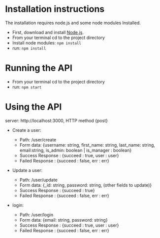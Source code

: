# Installation instructions
The installation requires node.js and some node modules Installed.

* First, download and install [Node.js](https://nodejs.org/en/).
* From your terminal cd to the project directory
* Install node modules: `npm install`
* run: `npm install`

# Running the API
* From your terminal cd to the project directory
* run: `npm start`

# Using the API
server: http://localhost:3000, HTTP method {post}

* Create a user: 
   * Path: /user/create
   * Form data: {username: string, first_name: string, last_name: string, email:string, is_admin: boolean | is_manager : boolean}
   * Success Response : {succeed : true, user : user}
   * Failed Response : {succeed : false, err : err}
 
* Update a user: 
   * Path: /user/update
   * Form data: {_id: string, password: string, (other fields to update)}
   * Success Response : {succeed : true}
   * Failed Response : {succeed : false, err : err}
   
* login: 
   * Path: /user/login
   * Form data: {email: string, password: string}
   * Success Response : {succeed : true, user : user}
   * Failed Response : {succeed : false, err : err}




